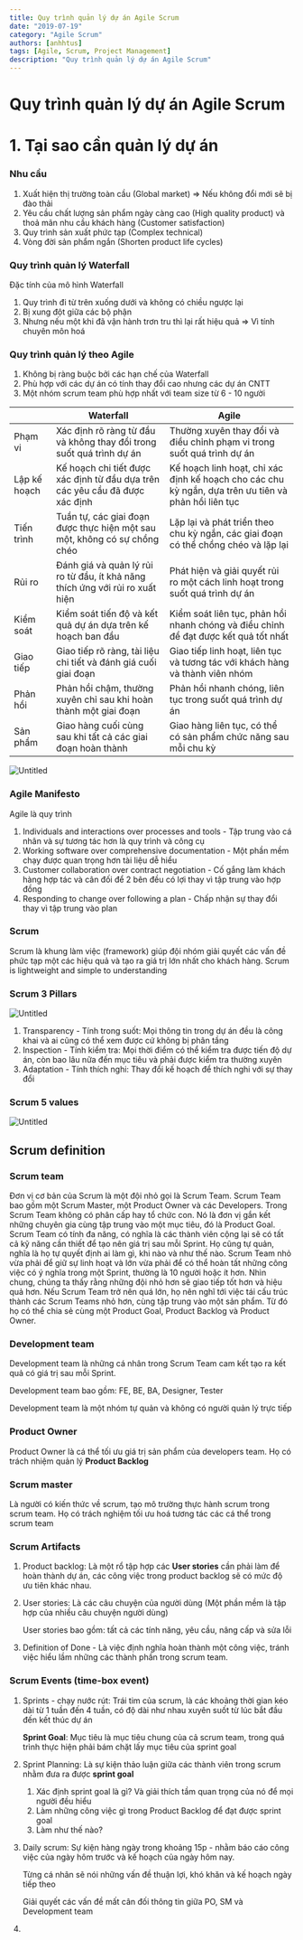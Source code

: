 ```yaml
---
title: Quy trình quản lý dự án Agile Scrum
date: "2019-07-19"
category: "Agile Scrum"
authors: [anhhtus]
tags: [Agile, Scrum, Project Management]
description: "Quy trình quản lý dự án Agile Scrum"
---
```

# Quy trình quản lý dự án Agile Scrum

# 1. Tại sao cần quản lý dự án

### Nhu cầu

1. Xuất hiện thị trường toàn cầu (Global market) ⇒ Nếu không đổi mới sẽ bị đào thải
2. Yêu cầu chất lượng sản phẩm ngày càng cao (High quality product) và thoả mãn nhu cầu khách hàng (Customer satisfaction)
3. Quy trình sản xuất phức tạp (Complex technical)
4. Vòng đời sản phẩm ngắn (Shorten product life cycles)

### Quy trình quản lý Waterfall

Đặc tính của mô hình Waterfall

1. Quy trình đi từ trên xuống dưới và không có chiều ngược lại
2. Bị xung đột giữa các bộ phận
3. Nhưng nếu một khi đã vận hành trơn tru thì lại rất hiệu quả ⇒ Vì tính chuyên môn hoá

### Quy trình quản lý theo Agile

1. Không bị ràng buộc bởi các hạn chế của Waterfall
2. Phù hợp với các dự án có tính thay đổi cao nhưng các dự án CNTT
3. Một nhóm scrum team phù hợp nhất với team size từ 6 - 10 người

|  | Waterfall | Agile |
| --- | --- | --- |
| Phạm vi | Xác định rõ ràng từ đầu và không thay đổi trong suốt quá trình dự án | Thường xuyên thay đổi và điều chỉnh phạm vi trong suốt quá trình dự án |
| Lập kế hoạch | Kế hoạch chi tiết được xác định từ đầu dựa trên các yêu cầu đã được xác định | Kế hoạch linh hoạt, chỉ xác định kế hoạch cho các chu kỳ ngắn, dựa trên ưu tiên và phản hồi liên tục |
| Tiến trình | Tuần tự, các giai đoạn được thực hiện một sau một, không có sự chồng chéo | Lặp lại và phát triển theo chu kỳ ngắn, các giai đoạn có thể chồng chéo và lặp lại |
| Rủi ro | Đánh giá và quản lý rủi ro từ đầu, ít khả năng thích ứng với rủi ro xuất hiện | Phát hiện và giải quyết rủi ro một cách linh hoạt trong suốt quá trình dự án |
| Kiểm soát | Kiểm soát tiến độ và kết quả dự án dựa trên kế hoạch ban đầu | Kiểm soát liên tục, phản hồi nhanh chóng và điều chỉnh để đạt được kết quả tốt nhất |
| Giao tiếp | Giao tiếp rõ ràng, tài liệu chi tiết và đánh giá cuối giai đoạn | Giao tiếp linh hoạt, liên tục và tương tác với khách hàng và thành viên nhóm |
| Phản hồi | Phản hồi chậm, thường xuyên chỉ sau khi hoàn thành một giai đoạn | Phản hồi nhanh chóng, liên tục trong suốt quá trình dự án |
| Sản phẩm | Giao hàng cuối cùng sau khi tất cả các giai đoạn hoàn thành | Giao hàng liên tục, có thể có sản phẩm chức năng sau mỗi chu kỳ |

![Untitled](./Untitled.png)

### Agile Manifesto

Agile là quy trình

1. Individuals and interactions over processes and tools - Tập trung vào cá nhân và sự tương tác hơn là quy trình và công cụ
2. Working software over comprehensive documentation - Một phần mềm chạy được quan trọng hơn tài liệu dễ hiểu
3. Customer collaboration over contract negotiation - Cố gắng làm khách hàng hợp tác và cân đối để 2 bên đều có lợi thay vì tập trung vào hợp đồng
4. Responding to change over following a plan - Chấp nhận sự thay đổi thay vì tập trung vào plan

### Scrum

Scrum là khung làm việc (framework) giúp đội nhóm giải quyết các vấn đề phức tạp một các hiệu quả và tạo ra giá trị lớn nhất cho khách hàng. Scrum is lightweight and simple to understanding

### Scrum 3 Pillars

![Untitled](./Untitled%201.png)

1. Transparency - Tính trong suốt: Mọi thông tin trong dự án đều là công khai và ai cũng có thể xem được cứ không bị phân tầng
2. Inspection - Tính kiểm tra: Mọi thời điểm có thể kiểm tra được tiến độ dự án, còn bao lâu nữa đến mục tiêu và phải được kiểm tra thường xuyên
3. Adaptation - Tính thích nghi: Thay đổi kế hoạch để thích nghi với sự thay đổi

### Scrum 5 values

![Untitled](./Untitled%202.png)

## Scrum definition

### Scrum team

Đơn vị cơ bản của Scrum là một đội nhỏ gọi là Scrum Team. Scrum Team bao gồm một Scrum Master, một Product Owner và các Developers. Trong Scrum Team không có phân cấp hay tổ chức con. Nó là đơn vị gắn kết những chuyên gia cùng tập trung vào một mục tiêu, đó là Product Goal.
Scrum Team có tính đa năng, có nghĩa là các thành viên cộng lại sẽ có tất cả kỹ năng cần thiết để tạo nên giá trị sau mỗi Sprint. Họ cũng tự quản, nghĩa là họ tự quyết định ai làm gì, khi nào và như thế nào.
Scrum Team nhỏ vừa phải để giữ sự linh hoạt và lớn vừa phải để có thể hoàn tất những công việc có ý nghĩa trong một Sprint, thường là 10 người hoặc ít hơn. Nhìn chung, chúng ta thấy rằng những đội nhỏ hơn sẽ giao tiếp tốt hơn và hiệu quả hơn. Nếu Scrum Team trở nên quá lớn, họ nên nghĩ tới việc tái cấu trúc thành các Scrum Teams nhỏ hơn, cùng tập trung vào một sản phẩm. Từ đó họ có thể chia sẻ cùng một Product Goal, Product Backlog và Product Owner.

### Development team

Development team là những cá nhân trong Scrum Team cam kết tạo ra kết quả có giá trị sau mỗi Sprint.

Development team bao gồm: FE, BE, BA, Designer, Tester

Development team là một nhóm tự quản và không có người quản lý trực tiếp

### Product Owner

Product Owner là cá thể tối ưu giá trị sản phẩm của developers team. Họ có trách nhiệm quản lý **Product Backlog**

### Scrum master

Là người có kiến thức về scrum, tạo mô trường thực hành scrum trong scrum team. Họ có trách nghiệm tối ưu hoá tương tác các cá thể trong scrum team

### Scrum Artifacts

1. Product backlog: Là một rổ tập hợp các **User stories** cần phải làm để hoàn thành dự án, các công việc trong product backlog sẽ có mức độ ưu tiên khác nhau.
2. User stories: Là các câu chuyện của người dùng (Một phần mềm là tập hợp của nhiều câu chuyện người dùng)

    User stories bao gồm: tất cả các tính năng, yêu cầu, nâng cấp và sửa lỗi

3. Definition of Done - Là việc định nghĩa hoàn thành một công việc, tránh việc hiểu lầm những các thành phần trong scrum team.

### Scrum Events (time-box event)

1. Sprints - chạy nước rút: Trái tim của scrum, là các khoảng thời gian kéo dài từ 1 tuần đến 4 tuần, có độ dài như nhau xuyên suốt từ lúc bắt đầu đến kết thúc dự án

    **Sprint Goal**: Mục tiêu là mục tiêu chung của cả scrum team, trong quá trình thực hiện phải bám chặt lấy mục tiêu của sprint goal

2. Sprint Planning: Là sự kiện thảo luận giữa các thành viên trong scrum nhằm đưa ra được **sprint goal**
    1. Xác định sprint goal là gì? Và giải thích tầm quan trọng của nó để mọi người đều hiểu
    2. Làm những công việc gì trong Product Backlog để đạt được sprint goal
    3. Làm như thế nào?
3. Daily scrum: Sự kiện hàng ngày trong khoảng 15p - nhằm báo cáo công việc của ngày hôm trước và kế hoạch của ngày hôm nay.

    Từng cá nhân sẽ nói những vấn đề thuận lợi, khó khăn và kế hoạch ngày tiếp theo

    Giải quyết các vấn đề mất cân đối thông tin giữa PO, SM và Development team

4.
